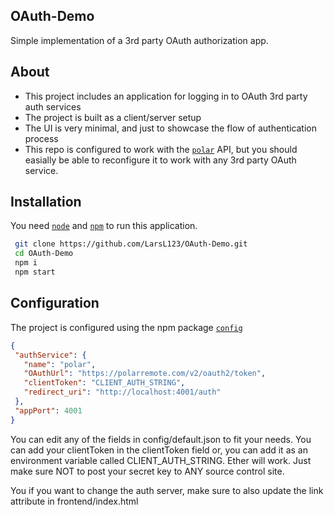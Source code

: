 ## OAuth-Demo
Simple implementation of a 3rd party OAuth authorization app.

## About
- This project includes an application for logging in to OAuth 3rd party auth services
- The project is built as a client/server setup
- The UI is very minimal, and just to showcase the flow of authentication process
- This repo is configured to work with the [`polar`](https://www.polar.com/accesslink-api/) API, but you should easially be able to reconfigure it to work with any 3rd party OAuth service.

## Installation
You need [`node`](https://nodejs.org/en/) and [`npm`](https://www.npmjs.com/) to run this application.

```bash
 git clone https://github.com/LarsL123/OAuth-Demo.git
 cd OAuth-Demo
 npm i 
 npm start 
```

## Configuration

The project is configured using the npm package [`config`](https://github.com/lorenwest/node-config)
 ```json
{
  "authService": {
    "name": "polar",
    "OAuthUrl": "https://polarremote.com/v2/oauth2/token",
    "clientToken": "CLIENT_AUTH_STRING",
    "redirect_uri": "http://localhost:4001/auth"
  },
  "appPort": 4001
}
 ````
 
 You can edit any of the fields in config/default.json to fit your needs.
 You can add your clientToken in the clientToken field or, you can add it as an environment variable called CLIENT_AUTH_STRING. Ether will work. Just make sure NOT to post your secret key to ANY source control site.
 
 You if you want to change the auth server, make sure to also update the link attribute in frontend/index.html
